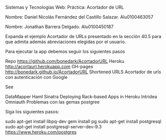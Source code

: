 Sistemas y Tecnologías Web:
Práctica: Acortador de URL

Nombre: Daniel Nicolás Fernández del Castillo Salazar. Alu0100463057

Nombre: Jonathan Barrera Delgado. Alu0100450187

Expanda el ejemplo Acortador de URLs presentado en la sección 40.5 para que admita además abreviaciones elegidas por el usuario.

Para ejecutar la app debemos seguir los siguientes pasos

Repo https://github.com/bonedark/AcortadorURL
Heroku http://acortaurl.herokuapp.com
GH-pages http://bonedark.github.io/AcortadorURL
Shortened URLS Acortador de urls con autenticación con Google

See

DataMapper Haml Sinatra Deploying Rack-based Apps in Heroku Intridea Omniauth Problemas con las gemas postgree

Siga los siguientes pasos:

sudo apt-get install libpq-dev gem install pg sudo apt-get install postgresql sudo apt-get install postgresql-server-dev-9.3 https://www.heroku.com/postgres
